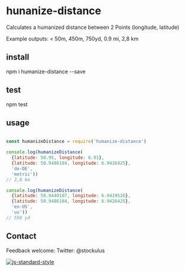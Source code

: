 # hunanize-distance

Calculates a humanized distance between 2 Points (longitude, latitude)

Example outputs: < 50m, 450m, 750yd, 0.9 mi, 2,8 km

## install
npm i humanize-distance --save

## test
npm test

## usage

```js

const humanizeDistance = require('humanize-distance')

console.log(humanizeDistance(
  {latitude: 50.95, longitude: 6.91},
  {latitude: 50.9486184, longitude: 6.9426425},
  'de-DE',
  'metric'))
// 2,8 km

console.log(humanizeDistance(
  {latitude: 50.9440107, longitude: 6.9419526},
  {latitude: 50.9486184, longitude: 6.9426425},
  'en-US',
  'us'))
// 550 yd

```

## Contact
Feedback welcome:
Twitter: @stockulus

[![js-standard-style](https://img.shields.io/badge/code%20style-standard-brightgreen.svg?style=flat)](http://standardjs.com/)

